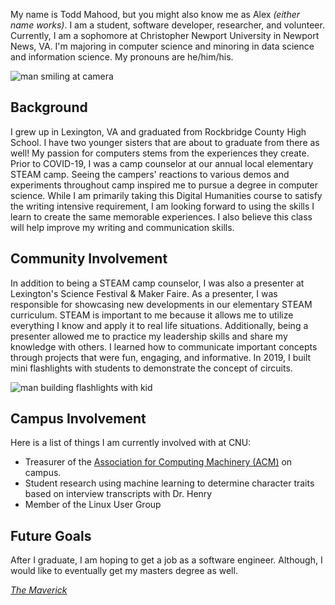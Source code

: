 My name is Todd Mahood, but you might also know me as Alex _(either name works)_. I am a student, software developer, researcher, and volunteer. Currently, I am a sophomore at Christopher Newport University in Newport News, VA. I'm majoring in computer science and minoring in data science and information science. My pronouns are he/him/his.

![man smiling at camera](https://toddmahood.com/images/bio-photo-2-small.jpg)

## Background
I grew up in Lexington, VA and graduated from Rockbridge County High School. I have two younger sisters that are about to graduate from there as well! My passion for computers stems from the experiences they create. Prior to COVID-19, I was a camp counselor at our annual local elementary STEAM camp. Seeing the campers' reactions to various demos and experiments throughout camp inspired me to pursue a degree in computer science. While I am primarily taking this Digital Humanities course to satisfy the writing intensive requirement, I am looking forward to using the skills I learn to create the same memorable experiences. I also believe this class will help improve my writing and communication skills.

## Community Involvement
In addition to being a STEAM camp counselor, I was also a presenter at Lexington's Science Festival & Maker Faire. As a presenter, I was responsible for showcasing new developments in our elementary STEAM curriculum. STEAM is important to me because it allows me to utilize everything I know and apply it to real life situations. Additionally, being a presenter allowed me to practice my leadership skills and share my knowledge with others. I learned how to communicate important concepts through projects that were fun, engaging, and informative. In 2019, I built mini flashlights with students to demonstrate the concept of circuits.

![man building flashlights with kid](https://toddmahood.com/building-circuits-small.png)

## Campus Involvement
Here is a list of things I am currently involved with at CNU:
- Treasurer of the [Association for Computing Machinery (ACM)](https://thecompass.cnu.edu/organization/acm) on campus.
- Student research using machine learning to determine character traits based on interview transcripts with Dr. Henry 
- Member of the Linux User Group

## Future Goals
After I graduate, I am hoping to get a job as a software engineer. Although, I would like to eventually get my masters degree as well.


 _[The Maverick](https://www.blurb.com/books/8737953-the-maverick-volume-two)_

